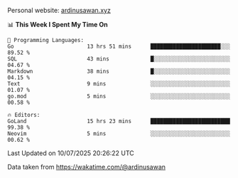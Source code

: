Personal website: [ardinusawan.xyz](https://ardinusawan.xyz)

<!--START_SECTION:waka-->
📊 **This Week I Spent My Time On** 

```text
💬 Programming Languages: 
Go                       13 hrs 51 mins      ██████████████████████░░░   89.52 % 
SQL                      43 mins             █░░░░░░░░░░░░░░░░░░░░░░░░   04.67 % 
Markdown                 38 mins             █░░░░░░░░░░░░░░░░░░░░░░░░   04.15 % 
Text                     9 mins              ░░░░░░░░░░░░░░░░░░░░░░░░░   01.07 % 
go.mod                   5 mins              ░░░░░░░░░░░░░░░░░░░░░░░░░   00.58 % 

🔥 Editors: 
GoLand                   15 hrs 23 mins      █████████████████████████   99.38 % 
Neovim                   5 mins              ░░░░░░░░░░░░░░░░░░░░░░░░░   00.62 % 
```


 Last Updated on 10/07/2025 20:26:22 UTC
<!--END_SECTION:waka-->
Data taken from https://wakatime.com/@ardinusawan
